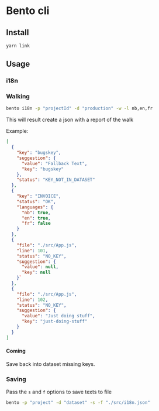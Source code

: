 # Bento cli

## Install
```javascript
yarn link
````

## Usage
### i18n
### Walking
```bash
bento i18n -p "projectId" -d "production" -w -l nb,en,fr
```
This will result create a json with a report of the walk

Example:
```json
[
  {
    "key": "bugskey",
    "suggestion": {
      "value": "Fallback Text",
      "key": "bugskey"
    },
    "status": "KEY_NOT_IN_DATASET"
  },
  {
    "key": "INVOICE",
    "status": "OK",
    "languages": {
      "nb": true,
      "en": true,
      "fr": false
    }
  },
  {
    "file": "./src/App.js",
    "line": 101,
    "status": "NO_KEY",
    "suggestion": {
      "value": null,
      "key": null
    }`
  },
  {
    "file": "./src/App.js",
    "line": 102,
    "status": "NO_KEY",
    "suggestion": {
      "value": "Just doing stuff",
      "key": "just-doing-stuff"
    }
  }
]
```

#### Coming
Save back into dataset missing keys.

### Saving
Pass the `s` and `f` options to save texts to file

```bash
bento -p "project" -d "dataset" -s -f "./src/i18n.json"
```


